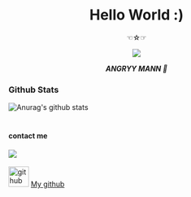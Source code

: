<h1 align="center"> Hello World :) </h1>
<p align="center">
☜☆☞
</p>

<p align="center">
<img src="https://j.top4top.io/p_2244au77z4.gif">
</p>
<p align="center">
<i> <b> ANGRYY MANN 🤟</b> </i>
</p

#
### Github Stats
![Anurag's github stats](https://github-readme-stats.vercel.app/api?username=angryymann&show_icons=true&theme=radical)<br>
#
#### contact me
[![](https://img.shields.io/badge/Facebook-blue?logo=Facebook&logoColor=blue&labelColor=white)](https://www.facebook.com/profile.php?id=100078689373767) <br><br>
[<img src='https://cdn.jsdelivr.net/npm/simple-icons@3.0.1/icons/github.svg' alt='github' height='40'>](https://github.com/angryymann) <a href="https://github.com/angryymann">My github</a>  

